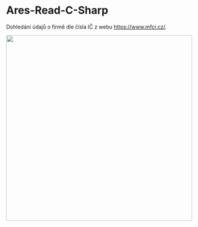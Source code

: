 # Ares-Read-C-Sharp

Dohledání údajů o firmě dle čísla IČ z webu https://www.mfcr.cz/.

<img src="http://webscript.cz/Ares-Read-C-Sharp.jpg" width="500" alt="" />
